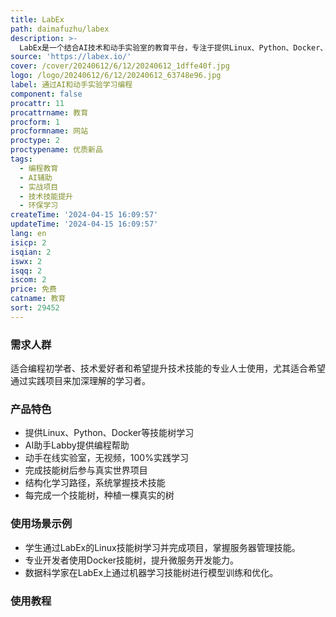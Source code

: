 ```yaml
---
title: LabEx
path: daimafuzhu/labex
description: >-
  LabEx是一个结合AI技术和动手实验室的教育平台，专注于提供Linux、Python、Docker、Kubernetes、机器学习等技术的实战学习体验。通过互动式的学习环境和结构化的技能树，用户可以逐步掌握技术技能，并在完成技能树后参与真实世界项目，巩固所学知识。LabEx还拥有AI助手Labby，为用户提供实时的编程帮助和答疑。此外，LabEx承诺每完成一个技能树，就会种植一棵真实的树，让学习之旅也能为地球做出贡献。
source: 'https://labex.io/'
cover: /cover/20240612/6/12/20240612_1dffe40f.jpg
logo: /logo/20240612/6/12/20240612_63748e96.jpg
label: 通过AI和动手实验学习编程
component: false
procattr: 11
procattrname: 教育
procform: 1
procformname: 网站
proctype: 2
proctypename: 优质新品
tags:
  - 编程教育
  - AI辅助
  - 实战项目
  - 技术技能提升
  - 环保学习
createTime: '2024-04-15 16:09:57'
updateTime: '2024-04-15 16:09:57'
lang: en
isicp: 2
isqian: 2
iswx: 2
isqq: 2
iscom: 2
price: 免费
catname: 教育
sort: 29452
---
```




### 需求人群
适合编程初学者、技术爱好者和希望提升技术技能的专业人士使用，尤其适合希望通过实践项目来加深理解的学习者。

### 产品特色
- 提供Linux、Python、Docker等技能树学习
- AI助手Labby提供编程帮助
- 动手在线实验室，无视频，100%实践学习
- 完成技能树后参与真实世界项目
- 结构化学习路径，系统掌握技术技能
- 每完成一个技能树，种植一棵真实的树

### 使用场景示例
- 学生通过LabEx的Linux技能树学习并完成项目，掌握服务器管理技能。
- 专业开发者使用Docker技能树，提升微服务开发能力。
- 数据科学家在LabEx上通过机器学习技能树进行模型训练和优化。

### 使用教程


  
